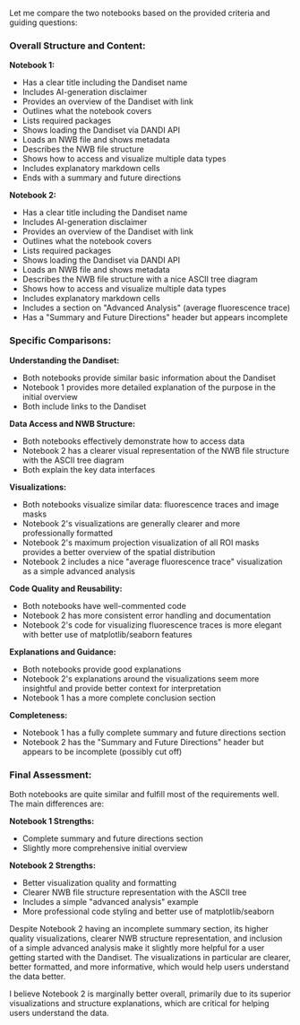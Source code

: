 Let me compare the two notebooks based on the provided criteria and guiding questions:

### Overall Structure and Content:

**Notebook 1:**
- Has a clear title including the Dandiset name
- Includes AI-generation disclaimer
- Provides an overview of the Dandiset with link
- Outlines what the notebook covers
- Lists required packages
- Shows loading the Dandiset via DANDI API
- Loads an NWB file and shows metadata
- Describes the NWB file structure
- Shows how to access and visualize multiple data types
- Includes explanatory markdown cells
- Ends with a summary and future directions

**Notebook 2:**
- Has a clear title including the Dandiset name
- Includes AI-generation disclaimer
- Provides an overview of the Dandiset with link
- Outlines what the notebook covers
- Lists required packages
- Shows loading the Dandiset via DANDI API
- Loads an NWB file and shows metadata
- Describes the NWB file structure with a nice ASCII tree diagram
- Shows how to access and visualize multiple data types
- Includes explanatory markdown cells
- Includes a section on "Advanced Analysis" (average fluorescence trace)
- Has a "Summary and Future Directions" header but appears incomplete

### Specific Comparisons:

**Understanding the Dandiset:**
- Both notebooks provide similar basic information about the Dandiset
- Notebook 1 provides more detailed explanation of the purpose in the initial overview
- Both include links to the Dandiset

**Data Access and NWB Structure:**
- Both notebooks effectively demonstrate how to access data
- Notebook 2 has a clearer visual representation of the NWB file structure with the ASCII tree diagram
- Both explain the key data interfaces

**Visualizations:**
- Both notebooks visualize similar data: fluorescence traces and image masks
- Notebook 2's visualizations are generally clearer and more professionally formatted
- Notebook 2's maximum projection visualization of all ROI masks provides a better overview of the spatial distribution
- Notebook 2 includes a nice "average fluorescence trace" visualization as a simple advanced analysis

**Code Quality and Reusability:**
- Both notebooks have well-commented code
- Notebook 2 has more consistent error handling and documentation
- Notebook 2's code for visualizing fluorescence traces is more elegant with better use of matplotlib/seaborn features

**Explanations and Guidance:**
- Both notebooks provide good explanations
- Notebook 2's explanations around the visualizations seem more insightful and provide better context for interpretation
- Notebook 1 has a more complete conclusion section

**Completeness:**
- Notebook 1 has a fully complete summary and future directions section
- Notebook 2 has the "Summary and Future Directions" header but appears to be incomplete (possibly cut off)

### Final Assessment:

Both notebooks are quite similar and fulfill most of the requirements well. The main differences are:

**Notebook 1 Strengths:**
- Complete summary and future directions section
- Slightly more comprehensive initial overview

**Notebook 2 Strengths:**
- Better visualization quality and formatting
- Clearer NWB file structure representation with the ASCII tree
- Includes a simple "advanced analysis" example
- More professional code styling and better use of matplotlib/seaborn

Despite Notebook 2 having an incomplete summary section, its higher quality visualizations, clearer NWB structure representation, and inclusion of a simple advanced analysis make it slightly more helpful for a user getting started with the Dandiset. The visualizations in particular are clearer, better formatted, and more informative, which would help users understand the data better.

I believe Notebook 2 is marginally better overall, primarily due to its superior visualizations and structure explanations, which are critical for helping users understand the data.